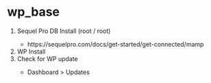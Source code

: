 # wp_base

<ol>
	<li>Sequel Pro DB Install (root / root)</li>
		<ul>
			<li>https://sequelpro.com/docs/get-started/get-connected/mamp</li>
		</ul>
	<li>WP Install</li>
	<li>Check for WP update</li>
		<ul>
			<li>Dashboard > Updates</li>
		</ul>
</ol>